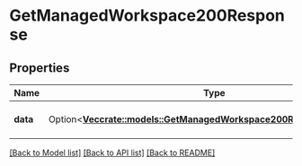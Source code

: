 # GetManagedWorkspace200Response

## Properties

Name | Type | Description | Notes
------------ | ------------- | ------------- | -------------
**data** | Option<[**Vec<crate::models::GetManagedWorkspace200ResponseDataInner>**](getManagedWorkspace_200_response_data_inner.md)> | A list of managed workspaces. | [optional]

[[Back to Model list]](../README.md#documentation-for-models) [[Back to API list]](../README.md#documentation-for-api-endpoints) [[Back to README]](../README.md)



